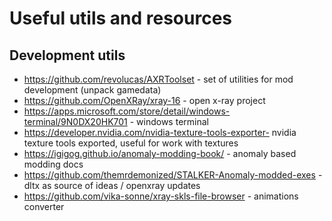 # Useful utils and resources

## Development utils

- https://github.com/revolucas/AXRToolset - set of utilities for mod development (unpack gamedata)
- https://github.com/OpenXRay/xray-16 - open x-ray project
- https://apps.microsoft.com/store/detail/windows-terminal/9N0DX20HK701 - windows terminal
- https://developer.nvidia.com/nvidia-texture-tools-exporter- nvidia texture tools exported, useful for work with textures
- https://igigog.github.io/anomaly-modding-book/ - anomaly based modding docs
- https://github.com/themrdemonized/STALKER-Anomaly-modded-exes - dltx as source of ideas / openxray updates
- https://github.com/vika-sonne/xray-skls-file-browser - animations converter
